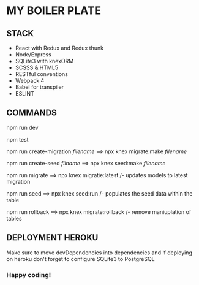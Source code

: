 # MY BOILER PLATE

## STACK

- React with Redux and Redux thunk
- Node/Express
- SQLite3 with knexORM
- SCSSS & HTML5
- RESTful conventions
- Webpack 4
- Babel for transpiler
- ESLINT

## COMMANDS

npm run dev

npm test

npm run create-migration _filename_ ==> npx knex migrate:make _filename_

npm run create-seed _filname_ ==> npx knex seed:make _filename_

npm run migrate ==> npx knex migratie:latest /- updates models to latest migration

npm run seed ==> npx knex seed:run /- populates the seed data within the table

npm run rollback ==> npx knex migrate:rollback /- remove maniuplation of tables

## DEPLOYMENT HEROKU

<p>Make sure to move devDependencies into dependencies and if deploying on heroku don't forget to configure SQLite3 to PostgreSQL</p>

### Happy coding!
